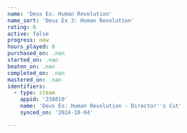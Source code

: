 ```yaml
---
name: 'Deus Ex: Human Revolution'
name_sort: 'Deus Ex 3: Human Revolution'
rating: 0
active: false
progress: new
hours_played: 0
purchased_on: .nan
started_on: .nan
beaten_on: .nan
completed_on: .nan
mastered_on: .nan
identifiers:
  - type: steam
    appid: '238010'
    name: 'Deus Ex: Human Revolution - Director''s Cut'
    synced_on: '2024-10-04'

---
```

